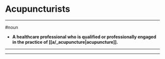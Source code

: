 # Acupuncturists
---
#noun
- **A healthcare professional who is qualified or professionally engaged in the practice of [[a/_acupuncture|acupuncture]].**
---
---
